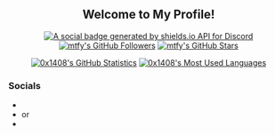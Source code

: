 <p align="center">
	<h2 align="center">Welcome to My Profile!</h2>
	<p align="center"><a href="https://discord.gg/finland"><img src="https://img.shields.io/discord/1025109551797772348?style=for-the-badge" title="https://discord.gg/finland" alt="A social badge generated by shields.io API for Discord"></a> <a href="https://github.com/0x1408?tab=followers"><img src="https://img.shields.io/github/followers/0x1408?style=for-the-badge" alt="mtfy's GitHub Followers" title="0x1408's GitHub Followers"></a> <a href="#"><img src="https://img.shields.io/github/stars/0x1408?style=for-the-badge" alt="mtfy's GitHub Stars" title="0x1408's GitHub Stars"></a>
	</p>
</p>

<p align="center">
</p>

<p align="center">
	<a href="https://github.com/0x1408"><img src="https://github-readme-stats.vercel.app/api?username=0x1408&theme=tokyonight&hide=prs,issues&count_private=true" title="0x1408's GitHub Statistics" alt="0x1408's GitHub Statistics"></a> <a href="https://github.com/0x1408"><img src="https://github-readme-stats.vercel.app/api/top-langs/?username=0x1408&&theme=tokyonight&layout=compact" title="0x1408s's Most Used Languages" alt="0x1408's Most Used Languages"></a>
</p>

<p>
	<h3>Socials</h3>
	<ul>
		<li><a href=""></a></li>
		<li><strong></strong> or <a href=""></a></li>
		<li><a href="mailto:"></a></li>
	</ul>
</p>
